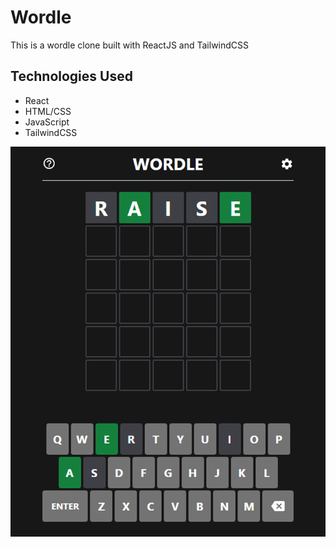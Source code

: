 # Wordle

This is a wordle clone built with ReactJS and TailwindCSS

## Technologies Used

- React
- HTML/CSS
- JavaScript
- TailwindCSS

![Screenshot](screenshot.png)
